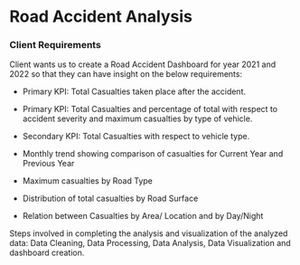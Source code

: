 # Road Accident Analysis

### Client Requirements

Client wants us to create a Road Accident Dashboard for year 2021 and 2022 so that they can have insight on the below requirements:

- Primary KPI: Total Casualties taken place after the accident.

- Primary KPI: Total Casualties and percentage of total with respect to accident severity and maximum casualties by type of vehicle.

- Secondary KPI: Total Casualties with respect to vehicle type.

- Monthly trend showing comparison of casualties for Current Year and Previous Year

- Maximum casualties by Road Type

- Distribution of total casualties by Road Surface

- Relation between Casualties by Area/ Location and by Day/Night

Steps involved in completing the analysis and visualization of the analyzed data:
Data Cleaning, Data Processing, Data Analysis, Data Visualization and dashboard creation.
